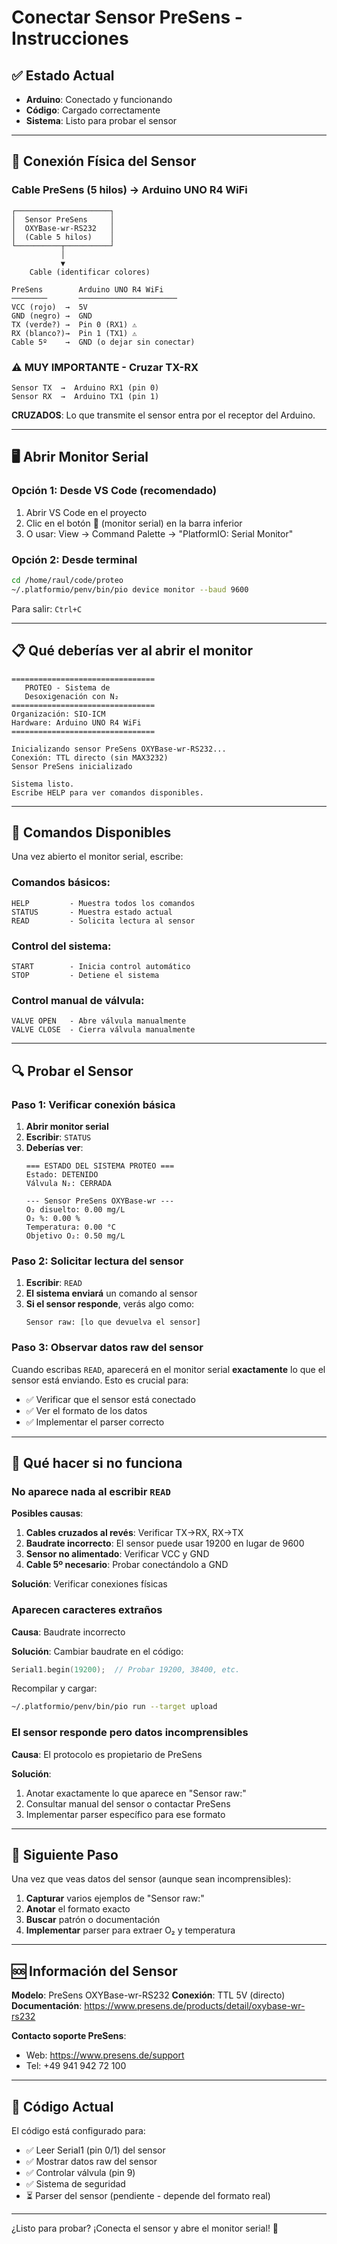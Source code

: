 # Conectar Sensor PreSens - Instrucciones

## ✅ Estado Actual

- **Arduino**: Conectado y funcionando
- **Código**: Cargado correctamente
- **Sistema**: Listo para probar el sensor

---

## 🔌 Conexión Física del Sensor

### Cable PreSens (5 hilos) → Arduino UNO R4 WiFi

```
┌─────────────────────┐
│  Sensor PreSens     │
│  OXYBase-wr-RS232   │
│  (Cable 5 hilos)    │
└──────────┬──────────┘
           │
           ▼
    Cable (identificar colores)

PreSens        Arduino UNO R4 WiFi
────────       ──────────────────────
VCC (rojo)  →  5V
GND (negro) →  GND
TX (verde?) →  Pin 0 (RX1) ⚠️
RX (blanco?)→  Pin 1 (TX1) ⚠️
Cable 5º    →  GND (o dejar sin conectar)
```

### ⚠️ MUY IMPORTANTE - Cruzar TX-RX

```
Sensor TX  →  Arduino RX1 (pin 0)
Sensor RX  →  Arduino TX1 (pin 1)
```

**CRUZADOS**: Lo que transmite el sensor entra por el receptor del Arduino.

---

## 🖥️ Abrir Monitor Serial

### Opción 1: Desde VS Code (recomendado)

1. Abrir VS Code en el proyecto
2. Clic en el botón **🔌** (monitor serial) en la barra inferior
3. O usar: View → Command Palette → "PlatformIO: Serial Monitor"

### Opción 2: Desde terminal

```bash
cd /home/raul/code/proteo
~/.platformio/penv/bin/pio device monitor --baud 9600
```

Para salir: `Ctrl+C`

---

## 📋 Qué deberías ver al abrir el monitor

```
================================
   PROTEO - Sistema de
   Desoxigenación con N₂
================================
Organización: SIO-ICM
Hardware: Arduino UNO R4 WiFi
================================

Inicializando sensor PreSens OXYBase-wr-RS232...
Conexión: TTL directo (sin MAX3232)
Sensor PreSens inicializado

Sistema listo.
Escribe HELP para ver comandos disponibles.
```

---

## 🧪 Comandos Disponibles

Una vez abierto el monitor serial, escribe:

### Comandos básicos:
```
HELP         - Muestra todos los comandos
STATUS       - Muestra estado actual
READ         - Solicita lectura al sensor
```

### Control del sistema:
```
START        - Inicia control automático
STOP         - Detiene el sistema
```

### Control manual de válvula:
```
VALVE OPEN   - Abre válvula manualmente
VALVE CLOSE  - Cierra válvula manualmente
```

---

## 🔍 Probar el Sensor

### Paso 1: Verificar conexión básica

1. **Abrir monitor serial**
2. **Escribir**: `STATUS`
3. **Deberías ver**:
   ```
   === ESTADO DEL SISTEMA PROTEO ===
   Estado: DETENIDO
   Válvula N₂: CERRADA

   --- Sensor PreSens OXYBase-wr ---
   O₂ disuelto: 0.00 mg/L
   O₂ %: 0.00 %
   Temperatura: 0.00 °C
   Objetivo O₂: 0.50 mg/L
   ```

### Paso 2: Solicitar lectura del sensor

1. **Escribir**: `READ`
2. **El sistema enviará** un comando al sensor
3. **Si el sensor responde**, verás algo como:
   ```
   Sensor raw: [lo que devuelva el sensor]
   ```

### Paso 3: Observar datos raw del sensor

Cuando escribas `READ`, aparecerá en el monitor serial **exactamente** lo que el sensor está enviando. Esto es crucial para:
- ✅ Verificar que el sensor está conectado
- ✅ Ver el formato de los datos
- ✅ Implementar el parser correcto

---

## 🐛 Qué hacer si no funciona

### No aparece nada al escribir `READ`

**Posibles causas**:
1. **Cables cruzados al revés**: Verificar TX→RX, RX→TX
2. **Baudrate incorrecto**: El sensor puede usar 19200 en lugar de 9600
3. **Sensor no alimentado**: Verificar VCC y GND
4. **Cable 5º necesario**: Probar conectándolo a GND

**Solución**: Verificar conexiones físicas

### Aparecen caracteres extraños

**Causa**: Baudrate incorrecto

**Solución**: Cambiar baudrate en el código:
```cpp
Serial1.begin(19200);  // Probar 19200, 38400, etc.
```

Recompilar y cargar:
```bash
~/.platformio/penv/bin/pio run --target upload
```

### El sensor responde pero datos incomprensibles

**Causa**: El protocolo es propietario de PreSens

**Solución**:
1. Anotar exactamente lo que aparece en "Sensor raw:"
2. Consultar manual del sensor o contactar PreSens
3. Implementar parser específico para ese formato

---

## 📝 Siguiente Paso

Una vez que veas datos del sensor (aunque sean incomprensibles):

1. **Capturar** varios ejemplos de "Sensor raw:"
2. **Anotar** el formato exacto
3. **Buscar** patrón o documentación
4. **Implementar** parser para extraer O₂ y temperatura

---

## 🆘 Información del Sensor

**Modelo**: PreSens OXYBase-wr-RS232
**Conexión**: TTL 5V (directo)
**Documentación**: https://www.presens.de/products/detail/oxybase-wr-rs232

**Contacto soporte PreSens**:
- Web: https://www.presens.de/support
- Tel: +49 941 942 72 100

---

## 💾 Código Actual

El código está configurado para:
- ✅ Leer Serial1 (pin 0/1) del sensor
- ✅ Mostrar datos raw del sensor
- ✅ Controlar válvula (pin 9)
- ✅ Sistema de seguridad
- ⏳ Parser del sensor (pendiente - depende del formato real)

---

¿Listo para probar? ¡Conecta el sensor y abre el monitor serial! 🚀
